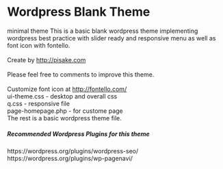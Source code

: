 # Wordpress Blank Theme
minimal theme
This is a basic blank wordpress theme implementing wordpress best practice with slider ready and responsive menu as well as font icon with fontello.<br>
<br>
Create by http://pisake.com<br>
<br>
Please feel free to comments to improve this theme.<br>
<br>
Customize font icon at http://fontello.com/<br>
ui-theme.css - desktop and overall css<br>
q.css - responsive file<br>
page-homepage.php - for custome page<br>
The rest is a basic wordpress theme file.<br>
<h5>Recommended Wordpress Plugins for this theme</h5>
https://wordpress.org/plugins/wordpress-seo/<br>
https://wordpress.org/plugins/wp-pagenavi/<br>

